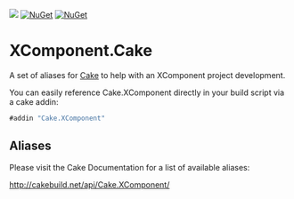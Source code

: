 [![](http://slack.xcomponent.com/badge.svg)](http://slack.xcomponent.com/)
[![NuGet](https://img.shields.io/nuget/v/Cake.XComponent.svg)](https://www.nuget.org/packages/Cake.XComponent)
[![NuGet](https://img.shields.io/nuget/dt/Cake.XComponent.svg)](https://www.nuget.org/packages/Cake.XComponent/)

# XComponent.Cake
A set of aliases for [Cake](http://cakebuild.net) to help with an XComponent project development.

You can easily reference Cake.XComponent directly in your build script via a cake addin:  

```csharp
#addin "Cake.XComponent"
```
## Aliases

Please visit the Cake Documentation for a list of available aliases:  

http://cakebuild.net/api/Cake.XComponent/
